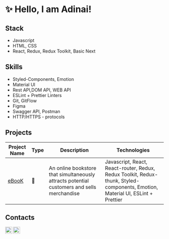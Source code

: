 # ✨ Hello, I am Adinai!

## Stack

- Javascript
- HTML, CSS
- React, Redux, Redux Toolkit, Basic Next

## Skills

- Styled-Components, Emotion 
- Material UI
- Rest API,DOM API, WEB API
- ESLint + Prettier Linters
- Git, GitFlow
- Figma
- Swagger API, Postman
- HTTP/HTTPS - protocols

## Projects

| Project Name | Type | Description | Technologies |
|---|---|---|---|
| [eBooK](https://github.com/peaksoft-school/peaksoft-ebook-web) | 💼 | An online bookstore that simultaneously attracts potential customers and sells merchandise | Javascript, React, React-router, Redux, Redux Toolkit, Redux-thunk, Styled-components, Emotion, Material UI, ESLint + Prettier|

## Contacts
[<img align="left" width="22px" alt="javeoff | Telegram" src="https://simpleicons.org/icons/telegram.svg" />](https://t.me/adinainz)
[<img align="left" width="22px" alt="javeoff | Email" src="https://simpleicons.org/icons/gmail.svg" />](https://mail.google.com/mail/u/?authuser=ADINAINIIAZBEK@GMAIL.COM)
